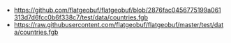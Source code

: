 - https://github.com/flatgeobuf/flatgeobuf/blob/2876fac0456775199a061313d7d6fcc0b6f338c7/test/data/countries.fgb
- https://raw.githubusercontent.com/flatgeobuf/flatgeobuf/master/test/data/countries.fgb
